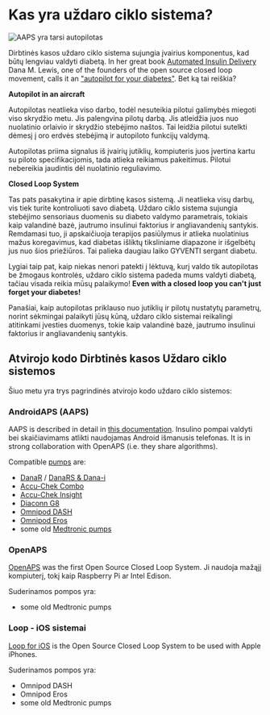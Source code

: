 # Kas yra uždaro ciklo sistema?

![AAPS yra tarsi autopilotas](../images/autopilot.png)

Dirbtinės kasos uždaro ciklo sistema sujungia įvairius komponentus, kad būtų lengviau valdyti diabetą. In her great book [Automated Insulin Delivery](https://www.artificialpancreasbook.com/) Dana M. Lewis, one of the founders of the open source closed loop movement, calls it an ["autopilot for your diabetes"](https://www.artificialpancreasbook.com/3.-getting-started-with-your-aps). Bet ką tai reiškia?

**Autopilot in an aircraft**

Autopilotas neatlieka viso darbo, todėl nesuteikia pilotui galimybės miegoti viso skrydžio metu. Jis palengvina pilotų darbą. Jis atleidžia juos nuo nuolatinio orlaivio ir skrydžio stebėjimo naštos. Tai leidžia pilotui sutelkti dėmesį į oro erdvės stebėjimą ir autopiloto funkcijų valdymą.

Autopilotas priima signalus iš įvairių jutiklių, kompiuteris juos įvertina kartu su piloto specifikacijomis, tada atlieka reikiamus pakeitimus. Pilotui nebereikia jaudintis dėl nuolatinio reguliavimo.

**Closed Loop System**

Tas pats pasakytina ir apie dirbtinę kasos sistemą. Ji neatlieka visų darbų, vis tiek turite kontroliuoti savo diabetą. Uždaro ciklo sistema sujungia stebėjimo sensoriaus duomenis su diabeto valdymo parametrais, tokiais kaip valandinė bazė, jautrumo insulinui faktorius ir angliavandenių santykis. Remdamasi tuo, ji apskaičiuoja terapijos pasiūlymus ir atlieka nuolatinius mažus koregavimus, kad diabetas išliktų tiksliniame diapazone ir išgelbėtų jus nuo šios priežiūros. Tai palieka daugiau laiko GYVENTI sergant diabetu.

Lygiai taip pat, kaip niekas nenori patekti į lėktuvą, kurį valdo tik autopilotas be žmogaus kontrolės, uždaro ciklo sistema padeda mums valdyti diabetą, tačiau visada reikia mūsų palaikymo! **Even with a closed loop you can't just forget your diabetes!**

Panašiai, kaip autopilotas priklauso nuo jutiklių ir pilotų nustatytų parametrų, norint sėkmingai palaikyti jūsų kūną, uždaro ciklo sistemai reikalingi atitinkami įvesties duomenys, tokie kaip valandinė bazė, jautrumo insulinui faktorius ir angliavandenių santykis.

## Atvirojo kodo Dirbtinės kasos Uždaro ciklo sistemos

Šiuo metu yra trys pagrindinės atvirojo kodo uždaro ciklo sistemos:

### AndroidAPS (AAPS)

AAPS is described in detail in [this documentation](./WhatisAndroidAPS.html). Insulino pompai valdyti bei skaičiavimams atlikti naudojamas Android išmanusis telefonas. It is in strong collaboration with OpenAPS (i.e. they share algorithms).

Compatible [pumps](../Hardware/pumps.md) are:

- [DanaR](../Configuration/DanaR-Insulin-Pump.md) / [DanaRS & Dana-i](../Configuration/DanaRS-Insulin-Pump.html)
- [Accu-Chek Combo](../Sąranka/Accu-Chek-Combo-Siurblys.md)
- [Accu-Chek Insight](../Configuration/Accu-Chek-Insight-Pump.md)
- [Diaconn G8](../Configuration/DiaconnG8.md)
- [Omnipod DASH](../Configuration/OmnipodDASH.md)
- [Omnipod Eros](../Configuration/OmnipodEros.md)
- some old [Medtronic pumps](../Configuration/MedtronicPump.md)

### OpenAPS

[OpenAPS](https://openaps.readthedocs.io) was the first Open Source Closed Loop System. Ji naudoja mažąjį kompiuterį, tokį kaip Raspberry Pi ar Intel Edison.

Suderinamos pompos yra:

- some old Medtronic pumps

### Loop - iOS sistemai

[Loop for iOS](https://loopkit.github.io/loopdocs/) is the Open Source Closed Loop System to be used with Apple iPhones.

Suderinamos pompos yra:

- Omnipod DASH
- Omnipod Eros
- some old Medtronic pumps
